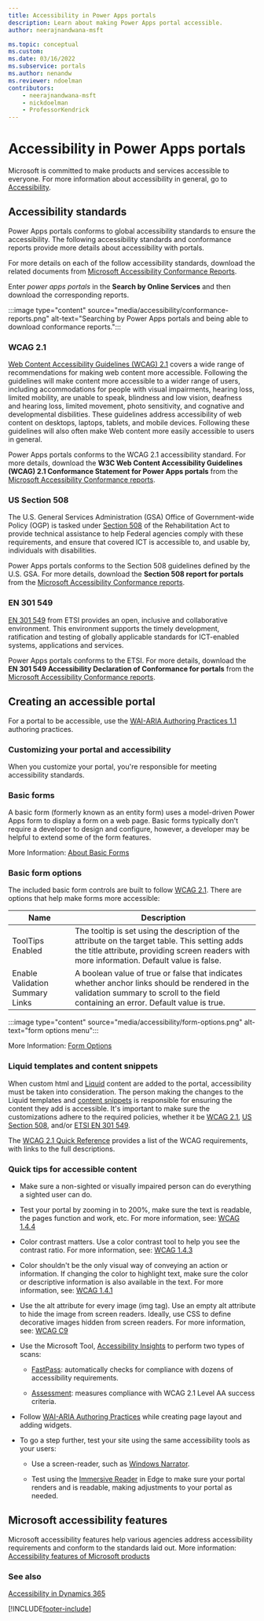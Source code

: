 ```yaml
---
title: Accessibility in Power Apps portals
description: Learn about making Power Apps portal accessible.
author: neerajnandwana-msft

ms.topic: conceptual
ms.custom: 
ms.date: 03/16/2022
ms.subservice: portals
ms.author: nenandw
ms.reviewer: ndoelman
contributors:
    - neerajnandwana-msft
    - nickdoelman
    - ProfessorKendrick
---
```

 
# Accessibility in Power Apps portals

Microsoft is committed to make products and services accessible to everyone. For more information about accessibility in general, go to [Accessibility](https://www.microsoft.com/accessibility).

## Accessibility standards

Power Apps portals conforms to global accessibility standards to ensure the accessibility. The following accessibility standards and conformance reports provide more details about accessibility with portals.

For more details on each of the follow accessibility standards, download the related documents from [Microsoft Accessibility Conformance Reports](https://cloudblogs.microsoft.com/industry-blog/government/2018/09/11/accessibility-conformance-reports/).

Enter *power apps portals* in the **Search by Online Services** and then download the corresponding reports.

:::image type="content" source="media/accessibility/conformance-reports.png" alt-text="Searching by Power Apps portals and being able to download conformance reports.":::

### WCAG 2.1

[Web Content Accessibility Guidelines (WCAG) 2.1](https://www.w3.org/TR/WCAG21/) covers a wide range of recommendations for making web content more accessible. Following the guidelines will make content more accessible to a wider range of users, including accommodations for people with visual impairments, hearing loss, limited mobility, are unable to speak, blindness and low vision, deafness and hearing loss, limited movement, photo sensitivity, and cognative and developmental disbilities. These guidelines address accessibility of web content on desktops, laptops, tablets, and mobile devices. Following these guidelines will also often make Web content more easily accessible to users in general.

Power Apps portals conforms to the WCAG 2.1 accessibility standard. For more details, download the **W3C Web Content Accessibility Guidelines (WCAG) 2.1 Conformance Statement for Power Apps portals** from the [Microsoft Accessibility Conformance reports](#accessibility-standards).

### US Section 508

The U.S. General Services Administration (GSA) Office of Government-wide Policy (OGP) is tasked under [Section 508](https://www.section508.gov/) of the Rehabilitation Act to provide technical assistance to help Federal agencies comply with these requirements, and ensure that covered ICT is accessible to, and usable by, individuals with disabilities.

Power Apps portals conforms to the Section 508 guidelines defined by the U.S. GSA. For more details, download the **Section 508 report for portals** from the [Microsoft Accessibility Conformance reports](#accessibility-standards).

### EN 301 549

[EN 301 549](https://www.etsi.org/deliver/etsi_en/301500_301599/301549/02.01.02_60/en_301549v020102p.pdf) from ETSI provides an open, inclusive and collaborative environment. This environment supports the timely development, ratification and testing of globally applicable standards for ICT-enabled systems, applications and services.

Power Apps portals conforms to the ETSI. For more details, download the **EN 301 549 Accessibility Declaration of Conformance for portals** from the [Microsoft Accessibility Conformance reports](#accessibility-standards).

## Creating an accessible portal

For a portal to be accessible, use the [WAI-ARIA Authoring Practices 1.1](https://www.w3.org/TR/wai-aria-practices/) authoring practices.

### Customizing your portal and accessibility

When you customize your portal, you're responsible for meeting accessibility standards.

### Basic forms

A basic form (formerly known as an entity form) uses a model-driven Power Apps form to display a form on a web page. Basic forms typically don't require a developer to design and configure, however, a developer may be helpful to extend some of the form features.

More Information: [About Basic Forms](../configure/entity-forms.md)

### Basic form options

The included basic form controls are built to follow [WCAG 2.1](https://www.w3.org/TR/WCAG21/). There are options that help make forms more accessible:

| **Name**                        | **Description**                                                                                                                                                                               |
|---------------------------------|-----------------------------------------------------------------------------------------------------------------------------------------------------------------------------------------------|
| ToolTips Enabled                | The tooltip is set using the description of the attribute on the target table. This setting adds the title attribute, providing screen readers with more information. Default value is false. |
| Enable Validation Summary Links | A boolean value of true or false that indicates whether anchor links should be rendered in the validation summary to scroll to the field containing an error. Default value is true.          |

:::image type="content" source="media/accessibility/form-options.png" alt-text="form options menu":::

More Information: [Form Options](../configure/entity-forms.md#form-options)

### Liquid templates and content snippets

When custom html and [Liquid](../liquid/liquid-overview.md) content are added to the portal, accessibility must be taken into consideration. The person making the changes to the Liquid templates and [content snippets](../configure/customize-content-snippets.md) is responsible for ensuring the content they add is accessible. It's important to make sure the customizations adhere to the required policies, whether it be [WCAG 2.1](#wcag-21), [US Section 508](#us-section-508), and/or [ETSI EN 301 549](#en-301-549).

The [WCAG 2.1 Quick Reference](https://www.w3.org/WAI/WCAG21/quickref/) provides a list of the WCAG requirements, with links to the full descriptions.

### Quick tips for accessible content

- Make sure a non-sighted or visually impaired person can do everything a sighted user can do.

- Test your portal by zooming in to 200%, make sure the text is readable, the pages function and work, etc. For more information, see: [WCAG 1.4.4](https://www.w3.org/WAI/WCAG21/Understanding/resize-text.html)

- Color contrast matters.  Use a color contrast tool to help you see the contrast ratio. For more information, see: [WCAG 1.4.3](https://www.w3.org/WAI/WCAG21/Understanding/contrast-minimum.html)

- Color shouldn't be the only visual way of conveying an action or information. If changing the color to highlight text, make sure the color or descriptive information is also available in the text. For more information, see: [WCAG 1.4.1](https://www.w3.org/WAI/WCAG21/Understanding/use-of-color.html)

- Use the alt attribute for every image (img tag). Use an empty alt attribute to hide the image from screen readers. Ideally, use CSS to define decorative images hidden from screen readers. For more information, see: [WCAG C9](https://www.w3.org/WAI/WCAG21/Techniques/css/C9.html)

- Use the Microsoft Tool, [Accessibility Insights](https://accessibilityinsights.io/) to perform two types of scans:

    - [FastPass](https://accessibilityinsights.io/docs/en/web/getstarted/fastpass/): automatically checks for compliance with dozens of accessibility requirements.

    - [Assessment](https://accessibilityinsights.io/docs/en/web/getstarted/assessment/): measures compliance with WCAG 2.1 Level AA success criteria.

- Follow [WAI-ARIA Authoring Practices](https://www.w3.org/TR/wai-aria-practices/) while creating page layout and adding widgets.

- To go a step further, test your site using the same accessibility tools as your users:

    - Use a screen-reader, such as [Windows Narrator](https://support.microsoft.com/en-us/windows/chapter-1-introducing-narrator-7fe8fd72-541f-4536-7658-bfc37ddaf9c6#WindowsVersion=Windows_11).

    - Test using the [Immersive Reader](https://education.microsoft.com/en-us/resource/9b010288) in Edge to make sure your portal renders and is readable, making adjustments to your portal as needed.

## Microsoft accessibility features

Microsoft accessibility features help various agencies address accessibility requirements and conform to the standards laid out. More information: [Accessibility features of Microsoft products](https://sway.office.com/vAdiAMXOJEQGVbqX)

### See also

[Accessibility in Dynamics 365](/dynamics365/get-started/accessibility/)


[!INCLUDE[footer-include](../../../includes/footer-banner.md)]